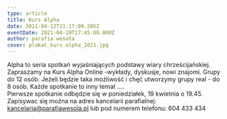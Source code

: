 ```yaml
---
type: article
title: Kurs Alpha
date: 2021-04-12T21:17:09.205Z
eventDate: 2021-04-19T17:45:00.000Z
author: parafia wesoła
cover: plakat_kurs_alpha_2021.jpg
---
```

<!--StartFragment-->

Alpha to seria spotkań wyjaśniających podstawy wiary chrześcijańskiej. Zapraszamy na Kurs Alpha Online -wykłady, dyskusje, nowi znajomi. Grupy do 12 osób. Jeżeli będzie taka możliwość i chęć utworzymy grupy real - do 8 osób. Każde spotkanie to inny temat ....\
Pierwsze spotkanie odbędzie się w poniedziałek, 19 kwietnia o 19.45. Zapisywac się można na adres kancelarii parafialnej: kancelaria@parafiawesola.pl lub pod numerem telefonu: 604 433 434

<!--EndFragment-->